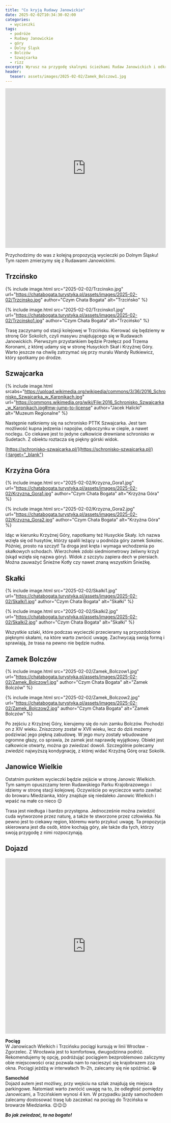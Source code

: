 ```yaml
---
title: "Co kryją Rudawy Janowickie"
date: 2025-02-02T10:34:30-02:00
categories:
  - wycieczki
tags:
  - podróże
  - Rudawy Janowickie
  - góry
  - Dolny Śląsk
  - Bolczów
  - Szwajcarka
  - rizz
excerpt: Wyrusz na przygodę skalnymi ścieżkami Rudaw Janowickich i odkryj ich niezwykłe zakątki!
header:
  teaser: assets/images/2025-02-02/Zamek_Bolczow1.jpg
---
```


<iframe style="border:none;width: -webkit-fill-available;" src="https://pl.frame.mapy.cz/s/lovesupesa" width="950" height="500" frameborder="0"></iframe>

Przychodzimy do was z kolejną propozycją wycieczki po Dolnym Śląsku! Tym razem zmierzymy się z Rudawami Janowickimi.

Trzcińsko
---

{% include image.html
    src="2025-02-02/Trzcinsko.jpg"
    url="https://chatabogata.turystyka.pl/assets/images/2025-02-02/Trzcinsko.jpg"
    author="Czym Chata Bogata"
    alt="Trzcińsko"
%}

{% include image.html
    src="2025-02-02/Trzcinsko1.jpg"
    url="https://chatabogata.turystyka.pl/assets/images/2025-02-02/Trzcinsko1.jpg"
    author="Czym Chata Bogata"
    alt="Trzcińsko"
%}

Trasę zaczynamy od stacji kolejowej w Trzcińsku. Kierować się będziemy w stronę Gór Sokolich, czyli masywu znajdującego się w Rudawach Janowickich. Pierwszym przystankiem będzie Przełęcz pod Trzema Koronami, z której udamy się w stronę Husyckich Skał i Krzyżnej Góry. Warto jeszcze na chwilę zatrzymać się przy muralu Wandy Rutkiewicz, który spotkamy po drodze.

Szwajcarka 
---

{% include image.html
    srcabs="https://upload.wikimedia.org/wikipedia/commons/3/36/2016_Schronisko_Szwajcarka_w_Karpnikach.jpg"
    url="https://commons.wikimedia.org/wiki/File:2016_Schronisko_Szwajcarka_w_Karpnikach.jpg#mw-jump-to-license"
    author="Jacek Halicki"
    alt="Muzeum Regionalne"
%}

Następnie natkniemy się na schronisko PTTK Szwajcarka. Jest tam możliwość kupna jedzenia i napojów, odpoczynku w cieple, a nawet noclegu. Co ciekawe jest to jedyne całkowicie drewniane schronisko w Sudetach. Z obiektu roztacza się piękny górski widok.

[https://schronisko-szwajcarka.pl/](https://schronisko-szwajcarka.pl/){:target="_blank"}



Krzyżna Góra
---

{% include image.html
    src="2025-02-02/Krzyzna_Gora1.jpg"
    url="https://chatabogata.turystyka.pl/assets/images/2025-02-02/Krzyzna_Gora1.jpg"
    author="Czym Chata Bogata"
    alt="Krzyżna Góra"
%}

{% include image.html
    src="2025-02-02/Krzyzna_Gora2.jpg"
    url="https://chatabogata.turystyka.pl/assets/images/2025-02-02/Krzyzna_Gora2.jpg"
    author="Czym Chata Bogata"
    alt="Krzyżna Góra"
%}

Idąc w kierunku Krzyżnej Góry, napotkamy też Husyckie Skały. Ich nazwa wzięła się od husytów, którzy spalili leżący u podnóża góry zamek Sokolec. Później, prosto na szczyt! Ta droga jest kręta i wymaga wchodzenia po skałkowych schodach. Wierzchołek zdobi siedmiometrowy żeliwny krzyż (skąd wzięła się nazwa góry). Widok z szczytu zapiera dech w piersiach. Można zauważyć Śnieżne Kotły czy nawet znaną wszystkim Śnieżkę.

Skałki
---

{% include image.html
    src="2025-02-02/Skalki1.jpg"
    url="https://chatabogata.turystyka.pl/assets/images/2025-02-02/Skalki1.jpg"
    author="Czym Chata Bogata"
    alt="Skałki"
%}

{% include image.html
    src="2025-02-02/Skalki2.jpg"
    url="https://chatabogata.turystyka.pl/assets/images/2025-02-02/Skalki2.jpg"
    author="Czym Chata Bogata"
    alt="Skałki"
%}

Wszystkie szlaki, które podczas wycieczki przecieramy są przyozdobione pięknymi skałami, na które warto zwrócić uwagę. Zachwycają swoją formą i sprawiają, że trasa na pewno nie będzie nudna.

Zamek Bolczów
---

{% include image.html
    src="2025-02-02/Zamek_Bolczow1.jpg"
    url="https://chatabogata.turystyka.pl/assets/images/2025-02-02/Zamek_Bolczow1.jpg"
    author="Czym Chata Bogata"
    alt="Zamek Bolczów"
%}

{% include image.html
    src="2025-02-02/Zamek_Bolczow2.jpg"
    url="https://chatabogata.turystyka.pl/assets/images/2025-02-02/Zamek_Bolczow2.jpg"
    author="Czym Chata Bogata"
    alt="Zamek Bolczów"
%}

Po zejściu z Krzyżnej Góry, kierujemy się do ruin zamku Bolczów. Pochodzi on z XIV wieku. Zniszczony został w XVII wieku, lecz do dziś możemy podziwiać jego piękną zabudowę. W jego mury zostały wbudowane ogromne głazy, co sprawia, że zamek jest naprawdę wyjątkowy. Obiekt jest całkowicie otwarty, można go zwiedzać dowoli. Szczególnie polecamy zwiedzić najwyższą kondygnację, z której widać Krzyżną Górę oraz Sokolik. 

Janowice Wielkie
---

Ostatnim punktem wycieczki będzie zejście w stronę Janowic Wielkich. Tym samym opuszczamy teren Rudawskiego Parku Krajobrazowego i idziemy w stronę stacji kolejowej. Oczywiście po wycieczce warto zawitać do browaru Miedzianka, który znajduje się niedaleko Janowic Wielkich i wpaść na małe co nieco 😉

Trasa jest niedługa i bardzo przystępna. Jednocześnie można zwiedzić cuda wytworzone przez naturę, a także te stworzone przez człowieka. Na pewno jest to ciekawy region, któremu warto przykuć uwagę. Ta propozycja skierowana jest dla osób, które kochają góry, ale także dla tych, którzy swoją przygodę z nimi rozpoczynają.

Dojazd
---
<iframe src="https://www.google.com/maps/embed?pb=!1m28!1m12!1m3!1d42485.94716228724!2d17.00632700624493!3d51.08878294676714!2m3!1f0!2f0!3f0!3m2!1i1024!2i768!4f13.1!4m13!3e6!4m5!1s0x470fc26564155555%3A0x479e05b579c70934!2zV3JvY8WCYXcgR8WCw7N3bnkgxZp3acSZdG93aXQsIE1hcnN6YcWCa2EgSsOzemVmYSBQacWCc3Vkc2tpZWdvLCBXcm9jxYJhdw!3m2!1d51.098079999999996!2d17.03709!4m5!1s0x470ee3da8165a95b%3A0xc74037defb227442!2sTrzci%C5%84sko%2C%2058-520!3m2!1d50.883440099999994!2d15.871671899999999!5e0!3m2!1spl!2spl!4v1738536847113!5m2!1spl!2spl" width="640" height="550" style="border:none;width: -webkit-fill-available;" allowfullscreen="" loading="lazy" referrerpolicy="no-referrer-when-downgrade"></iframe>


  **Pociąg**  
W Janowicach Wielkich i Trzcińsku pociągi kursują w linii Wrocław - Zgorzelec. Z Wrocławia jest to komfortowa, dwugodzinna podróż. Rekomendujemy tę opcję, podróżująć pociągiem bezproblemowo zaliczymy obie miejscowości oraz pozwala nam to nacieszyć się krajobrazem zza okna. Pociągi jeżdżą w interwałach 1h-2h, zalecamy się nie spóźniać. 😁

  **Samochód**  
Dojazd autem jest możliwy, przy wejściu na szlak znajdują się miejsca parkingowe. Natomiast warto zwrócić uwagę na to, że odległość pomiędzy Janowicami, a Trzcińskiem wynosi 4 km. W przypadku jazdy samochodem zalecamy dostosować trasę lub zaczekać na pociąg do Trzcińska w browarze Miedzianka. 😉😉😉



***Bo jak zwiedzać, to na bogato!***
